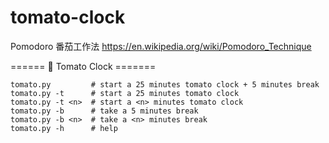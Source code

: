 # tomato-clock
Pomodoro 番茄工作法 https://en.wikipedia.org/wiki/Pomodoro_Technique


====== 🍅 Tomato Clock =======
```
tomato.py         # start a 25 minutes tomato clock + 5 minutes break
tomato.py -t      # start a 25 minutes tomato clock
tomato.py -t <n>  # start a <n> minutes tomato clock
tomato.py -b      # take a 5 minutes break
tomato.py -b <n>  # take a <n> minutes break
tomato.py -h      # help
```
